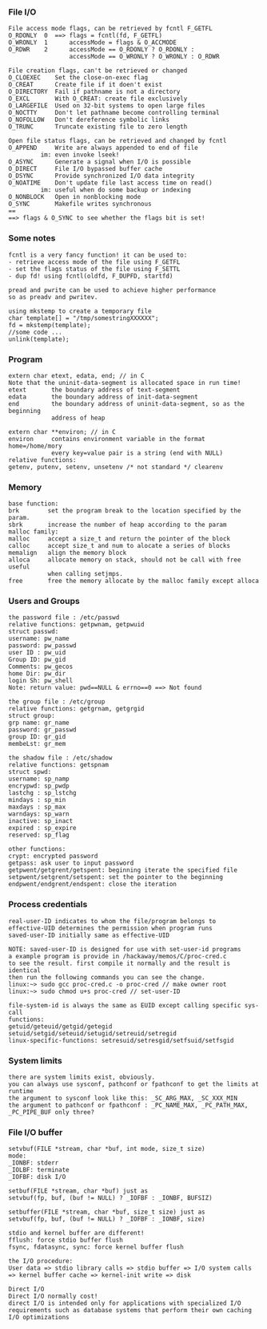 ### File I/O

    File access mode flags, can be retrieved by fcntl F_GETFL
    O_RDONLY  0  ==> flags = fcntl(fd, F_GETFL)
    O_WRONLY  1      accessMode = flags & O_ACCMODE
    O_RDWR    2      accessMode == O_RDONLY ? O_RDONLY :
                     accessMode == O_WRONLY ? O_WRONLY : O_RDWR

    File creation flags, can't be retrieved or changed
    O_CLOEXEC    Set the close-on-exec flag
    O_CREAT      Create file if it doen't exist
    O_DIRECTORY  Fail if pathname is not a directory
    O_EXCL       With O_CREAT: create file exclusively
    O_LARGEFILE  Used on 32-bit systems to open large files
    O_NOCTTY     Don't let pathname become controlling terminal
    O_NOFOLLOW   Don't dereference symbolic links
    O_TRUNC      Truncate existing file to zero length

    Open file status flags, can be retrieved and changed by fcntl
    O_APPEND     Write are always appended to end of file
    		 im: even invoke lseek!
    O_ASYNC      Generate a signal when I/O is possible
    O_DIRECT     File I/O bypassed buffer cache
    O_DSYNC      Provide synchronized I/O data integrity
    O_NOATIME    Don't update file last access time on read()
    		 im: useful when do some backup or indexing
    O_NONBLOCK   Open in nonblocking mode
    O_SYNC       Makefile writes synchronous
    ==
    ==> flags & O_SYNC to see whether the flags bit is set!
    
### Some notes

    fcntl is a very fancy function! it can be used to:
    - retrieve access mode of the file using F_GETFL
    - set the flags status of the file using F_SETTL
    - dup fd! using fcntl(oldfd, F_DUPFD, startfd)

    pread and pwrite can be used to achieve higher performance
    so as preadv and pwritev.

    using mkstemp to create a temporary file
    char template[] = "/tmp/somestringXXXXXX";
    fd = mkstemp(template);
    //some code ...
    unlink(template); 

### Program

    extern char etext, edata, end; // in C
    Note that the uninit-data-segment is allocated space in run time!
    etext       the boundary address of text-segment
    edata       the boundary address of init-data-segment
    end         the boundary address of uninit-data-segment, so as the beginning
    	        address of heap

    extern char **environ; // in C
    environ     contains environment variable in the format home=/home/mory
                every key=value pair is a string (end with NULL)
    relative functions:
    getenv, putenv, setenv, unsetenv /* not standard */ clearenv
    
    
### Memory

    base function:
    brk        set the program break to the location specified by the param.
    sbrk       increase the number of heap according to the param
    malloc family:
    malloc     accept a size_t and return the pointer of the block
    calloc     accept size_t and num to alocate a series of blocks
    memalign   align the memory block
    alloca     allocate memory on stack, should not be call with free useful
               when calling setjmps.
    free       free the memory allocate by the malloc family except alloca

### Users and Groups

    the password file : /etc/passwd
    relative functions: getpwnam, getpwuid
    struct passwd:
    username: pw_name
    password: pw_passwd
    user ID : pw_uid
    Group ID: pw_gid
    Comments: pw_gecos
    home Dir: pw_dir
    login Sh: pw_shell
    Note: return value: pwd==NULL & errno==0 ==> Not found

    the group file : /etc/group
    relative functions: getgrnam, getgrgid
    struct group:
    grp name: gr_name
    password: gr_passwd
    group ID: gr_gid
    membeLst: gr_mem

    the shadow file : /etc/shadow
    relative functions: getspnam
    struct spwd:
    username: sp_namp
    encrypwd: sp_pwdp
    lastchg : sp_lstchg
    mindays : sp_min
    maxdays : sp_max
    warndays: sp_warn
    inactive: sp_inact
    expired : sp_expire
    reserved: sp_flag

    other functions:
    crypt: encrypted password
    getpass: ask user to input password
    getpwent/getgrent/getspent: beginning iterate the specified file
    setpwent/setgrent/setspent: set the pointer to the beginning
    endpwent/endgrent/endspent: close the iteration
    
### Process credentials

    real-user-ID indicates to whom the file/program belongs to
    effective-UID determines the permission when program runs
    saved-user-ID initially same as effective-UID

    NOTE: saved-user-ID is designed for use with set-user-id programs
    a example program is provide in /hackaway/memos/C/proc-cred.c
    to see the result. first compile it normally and the result is identical
    then run the following commands you can see the change.
    linux:~> sudo gcc proc-cred.c -o proc-cred // make owner root
    linux:~> sudo chmod u+s proc-cred // set-user-ID
    
    file-system-id is always the same as EUID except calling specific sys-call
    functions:
    getuid/geteuid/getgid/getegid
    setuid/setgid/seteuid/setugid/setreuid/setregid
    linux-specific-functions: setresuid/setresgid/setfsuid/setfsgid
    
### System limits

    there are system limits exist, obviously.
    you can always use sysconf, pathconf or fpathconf to get the limits at
    runtime
    the argument to sysconf look like this: _SC_ARG_MAX, _SC_XXX_MIN
    the argument to pathconf or fpathconf : _PC_NAME_MAX, _PC_PATH_MAX,
    _PC_PIPE_BUF only three?

### File I/O buffer

    setvbuf(FILE *stream, char *buf, int mode, size_t size)
    mode:
    _IONBF: stderr
    _IOLBF: terminate
    _IOFBF: disk I/O

    setbuf(FILE *stream, char *buf) just as
    setvbuf(fp, buf, (buf != NULL) ? _IOFBF : _IONBF, BUFSIZ)

    setbuffer(FILE *stream, char *buf, size_t size) just as
    setvbuf(fp, buf, (buf != NULL) ? _IOFBF : _IONBF, size)

    stdio and kernel buffer are different!
    fflush: force stdio buffer flush
    fsync, fdatasync, sync: force kernel buffer flush

    the I/O procedure:
    User data => stdio library calls => stdio buffer => I/O system calls
    => kernel buffer cache => kernel-init write => disk
    
    Direct I/O
    Direct I/O normally cost!
    direct I/O is intended only for applications with specialized I/O
    requirements such as database systems that perform their own caching I/O optimizations
    
    
    
   
